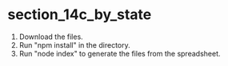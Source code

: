 # section_14c_by_state
1. Download the files.
2. Run "npm install" in the directory.
3. Run "node index" to generate the files from the spreadsheet.
